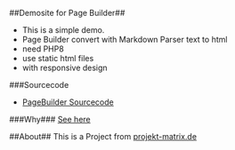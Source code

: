 ##Demosite for Page Builder##
* This is a simple demo.
* Page Builder convert with Markdown Parser text to html
* need PHP8
* use static html files
* with responsive design

###Sourcecode
* [PageBuilder Sourcecode](https://github.com/andre-hub/PageBuilder "PageBuilder Sourcecode Repository") 

###Why###
[See here](/why "Why Page Builder")

##About##
This is a Project from [projekt-matrix.de](http://projekt-matrix.de/ "Projects Overview Website")